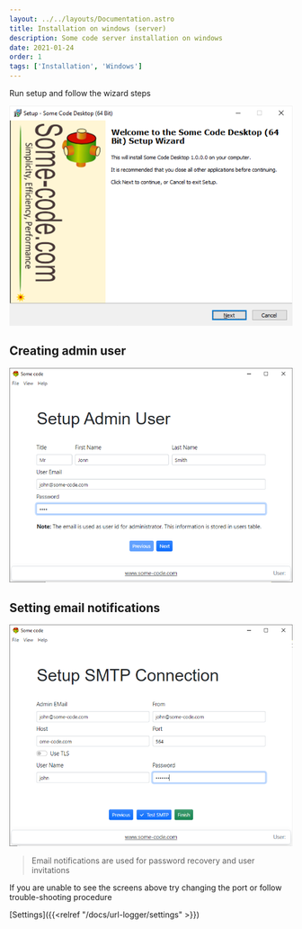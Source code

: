 ```yaml
---
layout: ../../layouts/Documentation.astro
title: Installation on windows (server)
description: Some code server installation on windows
date: 2021-01-24
order: 1
tags: ['Installation', 'Windows']
---
```


Run setup and follow the wizard steps

![Setup](../../assets/setup.png)

## Creating admin user

![Create Admin User](../../assets/setup-admin.png)

## Setting email notifications

![Setting up email notifications](../../assets/setup-smtp.png)

> Email notifications are used for password recovery and user invitations

If you are unable to see the screens above try changing the port or follow trouble-shooting procedure

[Settings]({{<relref "/docs/url-logger/settings" >}})
